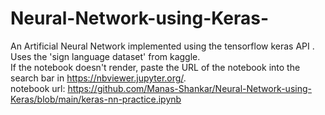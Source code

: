 # Neural-Network-using-Keras-
An Artificial Neural Network implemented using the tensorflow keras API . Uses the 'sign language dataset' from kaggle. <br/>
If the notebook doesn't render, paste the URL of the notebook into the search bar in https://nbviewer.jupyter.org/. <br/>
notebook url: https://github.com/Manas-Shankar/Neural-Network-using-Keras/blob/main/keras-nn-practice.ipynb
